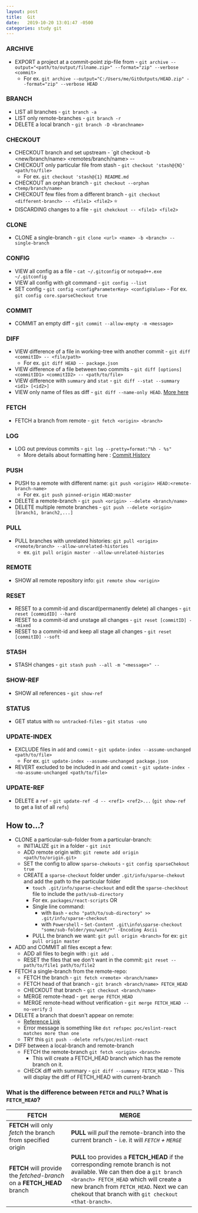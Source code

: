 ```yaml
---
layout: post
title:  Git
date:   2019-10-20 13:01:47 -0500
categories: study git
---
```


### ARCHIVE 
- EXPORT a project at a commit-point zip-file from - `git archive --output="<path/to/output/filname.zip>" --format="zip" --verbose <commit>`
  - For ex. `git archive --output="C:/Users/me/GitOutputs/HEAD.zip" --format="zip" --verbose HEAD`

### BRANCH
- LIST all branches - `git branch -a`
- LIST only remote-branches - `git branch -r`
- DELETE a local branch - `git branch -D <branchname>`

### CHECKOUT
- CHECKOUT branch and set upstream - `git checkout -b <new/branch/name> <remotes/branch/name> --
- CHECKOUT only particular file from stash - `git checkout 'stash@{N}' <path/to/file>`
  - For ex. `git checkout 'stash@{1} README.md`
- CHECKOUT an orphan branch - `git checkout --orphan <temp/branch/name>`
- CHECKOUT few files from a different branch - `git checkout <different-branch> -- <file1> <file2>` :star:
- DISCARDING changes to a file - `git chekckout -- <file1> <file2>`

### CLONE
- CLONE a single-branch - `git clone <url> <name> -b <branch> --single-branch`

### CONFIG
- VIEW all config as a file  - `cat ~/.gitconfig` or `notepad++.exe ~/.gitconfig`
- VIEW all config with git command - `git config --list`
- SET config - `git config <configParameterKey> <configValue>` - For ex. `git config core.sparseCheckout true`

### COMMIT
- COMMIT an empty diff - `git commit --allow-empty -m <message>`

### DIFF
- VIEW difference of a file in working-tree with another commit - `git diff <commitID> -- <file/path>`
  - For ex. `git diff HEAD -- package.json`
- VIEW difference of a file between two commits - `git diff [options] <commitID1> <commitID2> -- <path/to/file>`
- VIEW difference with `summary` and `stat` - `git diff --stat --summary <id1> [<id2>]`
- VIEW only name of files as diff - `git diff --name-only HEAD`.  [More here](https://stackoverflow.com/questions/1552340/how-to-list-only-the-file-names-that-changed-between-two-commits)

### FETCH
- FETCH a branch from remote - `git fetch <origin> <branch>`

### LOG
- LOG out previous commits - `git log --pretty=format:"%h - %s"`
  - More details about formatting here : [Commit History](https://git-scm.com/book/en/v2/Git-Basics-Viewing-the-Commit-History)


### PUSH
- PUSH to a remote with different name: `git push <origin> HEAD:<remote-branch-name>`
  - For ex. `git push pinned-origin HEAD:master`
- DELETE a remote-branch - `git push <origin> --delete <branch/name>`
- DELETE multiple remote branches - `git push --delete <origin> [branch1, branch2,...]`

### PULL
- PULL branches with unrelated histories: `git pull <origin> <remote/branch> --allow-unrelated-histories`
  - ex. `git pull origin master --allow-unrelated-histories`

### REMOTE
- SHOW all remote repository info: `git remote show <origin>`

### RESET
- RESET to a commit-id and discard(permanently delete) all changes - `git reset [commidID] --hard`
- RESET to a commit-id and unstage all changes - `git reset [commitID] --mixed`
- RESET to a commit-id and keep all stage all changes - `git reset [commitID] --soft`

### STASH
- STASH changes - `git stash push --all -m "<message>" --`

### SHOW-REF
- SHOW all references - `git show-ref`
 
### STATUS
- GET status with `no untracked-files` - `git status -uno` 

### UPDATE-INDEX
  - EXCLUDE files in `add` and `commit` - `git update-index --assume-unchanged <path/to/file>`
    - For ex. `git update-index --assume-unchanged package.json`
  - REVERT excluded to be included in `add` and `commit` - `git update-index --no-assume-unchanged <path/to/file>`

### UPDATE-REF
  - DELETE a `ref` - `git update-ref -d -- <ref1> <ref2>...` (`git show-ref` to get a list of all `refs`)
 
## How to...?
  - CLONE a particular-sub-folder from a particular-branch:
    - INITIALIZE `git` in a folder - `git init`
    - ADD remote origin with: `git remote add origin <path/to/origin.git>` 
    - SET the config to allow `sparse-chekouts` - `git config sparseChekout true`
    - CREATE a `sparse-checkout` folder under `.git/info/sparse-chekout` and add the path to the particular folder
      - `touch .git/info/sparse-checkout` and edit the `sparse-checkhout` file to include the `path/sub-directory`
      - For ex. `packages/react-scripts` OR 
      - Single line command:
        - with `Bash` - `echo "path/to/sub-directory" >> .git/info/sparse-checkout`
        - with `Powershell` - `Set-Content .git\info\sparse-checkout "some/sub-folder/you/want/*" -Encoding Ascii`
      - PULL the branch we want: `git pull origin <branch>` for ex: `git pull origin master`
  - ADD and COMMIT all files except a few:
    - ADD all files to begin with : `git add .`
    - RESET the files that we don't want in the commit: `git reset -- path/to/file1 path/to/file2`
  - FETCH a single-branch from the remote-repo:
    - FETCH the branch - `git fetch <remote> <branch/name>`
    - FETCH head of that branch - `git branch <branch/name> FETCH_HEAD`
    - CHECKOUT that branch - `git checkout <branch/name>`
    - MERGE remote-head - `get merge FETCH_HEAD`
    - MERGE remote-head without verification - `git merge FETCH_HEAD --no-verify`  :)
  - DELETE a branch that doesn't appear on remote: 
    - [Reference Link](https://stackoverflow.com/questions/9378760/git-push-local-branch-with-same-name-as-remote-tag)
    - Error message is something like `dst refspec poc/eslint-react matches more than one`
    - TRY this `git push --delete refs/poc/eslint-react`
  - DIFF between a local-branch and remote-branch
    - FETCH the remote-branch `git fetch <origin> <branch>`
      - This will create a FETCH_HEAD branch which has the remote branch on it.
    - CHECK diff with summary - `git diff --summary FETCH_HEAD` - This will display the diff of FETCH_HEAD with current-branch 
    
### What is the difference between `FETCH` and `PULL`? What is `FETCH_HEAD`?
FETCH | MERGE
------|-------
**FETCH** will only *fetch* the branch from specified origin | **PULL** will *pull* the remote-branch into the current branch - i.e. it will *`FETCH` + `MERGE`*
**FETCH** will provide the *fetched-branch* on a **FETCH_HEAD** branch | **PULL** too provides a **FETCH_HEAD** if the corresponding remote branch is not available.  We can then doe a `git branch <branch> FETCH_HEAD` which will create a new branch from `FETCH_HEAD`.  Next we can chekout that branch with `git checkout <that-branch>`.

